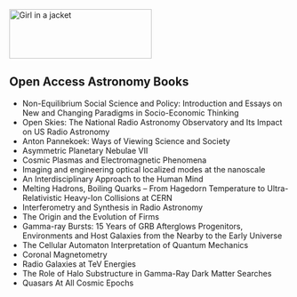 <img src="https://github.com/manjunath5496/List-of-effects/blob/main/1/1024px-CC-BY-NC-ND.svg.png" alt="Girl in a jacket" width="256" height="89">

</br>
<h2> Open Access Astronomy Books </h2>



<ul>

                             

 <li><a target="_blank" href="https://github.com/manjunath5496/Open-Access-Astronomy-Books/blob/master/ast(1).pdf" style="text-decoration:none;">Non-Equilibrium Social
Science and Policy: Introduction and Essays on New and Changing Paradigms in Socio-Economic Thinking</a></li>

 <li><a target="_blank" href="https://github.com/manjunath5496/Open-Access-Astronomy-Books/blob/master/ast(2).pdf" style="text-decoration:none;">Open Skies:
The National Radio Astronomy Observatory and Its Impact on US Radio Astronomy</a></li>

<li><a target="_blank" href="https://github.com/manjunath5496/Open-Access-Astronomy-Books/blob/master/ast(3).pdf" style="text-decoration:none;">Anton Pannekoek:
Ways of Viewing Science and Society</a></li>
 <li><a target="_blank" href="https://github.com/manjunath5496/Open-Access-Astronomy-Books/blob/master/ast(4).pdf" style="text-decoration:none;">Asymmetric
Planetary Nebulae VII</a></li>                              
<li><a target="_blank" href="https://github.com/manjunath5496/Open-Access-Astronomy-Books/blob/master/ast(5).pdf" style="text-decoration:none;">Cosmic Plasmas
and Electromagnetic Phenomena</a></li>
<li><a target="_blank" href="https://github.com/manjunath5496/Open-Access-Astronomy-Books/blob/master/ast(6).pdf" style="text-decoration:none;">Imaging and engineering optical localized modes at the nanoscale</a></li>
 <li><a target="_blank" href="https://github.com/manjunath5496/Open-Access-Astronomy-Books/blob/master/ast(7).pdf" style="text-decoration:none;">An Interdisciplinary Approach to the Human Mind</a></li>

 <li><a target="_blank" href="https://github.com/manjunath5496/Open-Access-Astronomy-Books/blob/master/ast(8).pdf" style="text-decoration:none;"> Melting Hadrons, Boiling Quarks – From Hagedorn Temperature to Ultra-Relativistic Heavy-Ion Collisions at CERN </a></li>
   <li><a target="_blank" href="https://github.com/manjunath5496/Open-Access-Astronomy-Books/blob/master/ast(9).pdf" style="text-decoration:none;">Interferometry
and Synthesis in Radio Astronomy</a></li>
  
   
 <li><a target="_blank" href="https://github.com/manjunath5496/Open-Access-Astronomy-Books/blob/master/ast(10).pdf" style="text-decoration:none;">The Origin and the Evolution
of Firms</a></li>                              
<li><a target="_blank" href="https://github.com/manjunath5496/Open-Access-Astronomy-Books/blob/master/ast(11).pdf" style="text-decoration:none;">Gamma-ray Bursts:
15 Years of GRB Afterglows Progenitors, Environments and Host Galaxies from the Nearby to the Early Universe</a></li>
<li><a target="_blank" href="https://github.com/manjunath5496/Open-Access-Astronomy-Books/blob/master/ast(12).pdf" style="text-decoration:none;">The Cellular Automaton
Interpretation of Quantum Mechanics</a></li>
<li><a target="_blank" href="https://github.com/manjunath5496/Open-Access-Astronomy-Books/blob/master/ast(13).pdf" style="text-decoration:none;">Coronal Magnetometry</a></li>

<li><a target="_blank" href="https://github.com/manjunath5496/Open-Access-Astronomy-Books/blob/master/ast(14).pdf" style="text-decoration:none;">Radio Galaxies at TeV Energies</a></li>
                              
<li><a target="_blank" href="https://github.com/manjunath5496/Open-Access-Astronomy-Books/blob/master/ast(15).pdf" style="text-decoration:none;">The Role of Halo
Substructure in Gamma-Ray Dark Matter Searches</a></li>

<li><a target="_blank" href="https://github.com/manjunath5496/Open-Access-Astronomy-Books/blob/master/ast(16).pdf" style="text-decoration:none;">Quasars At All Cosmic Epochs</a></li>

</ul>

